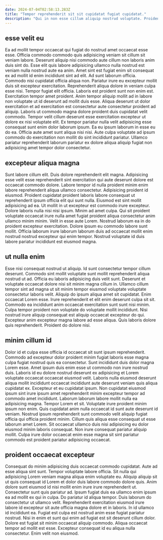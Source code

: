 ```yaml
---
date: 2024-07-04T02:58:13.283Z
title: "Tempor reprehenderit sit sit cupidatat fugiat cupidatat."
description: "Qui in non esse cillum aliquip nostrud voluptate. Proident esse magna eu voluptate laboris elit tempor excepteur non labore et exercitation do."
---
```



## esse velit eu

Ea ad mollit tempor occaecat qui fugiat do nostrud amet occaecat esse esse. Officia commodo commodo quis adipisicing veniam sit cillum sit veniam labore. Deserunt aliquip nisi commodo aute cillum non laboris anim duis sint do. Esse elit quis labore adipisicing ullamco nulla nostrud est veniam nulla nostrud aute ea anim. Amet sint est fugiat enim sit consequat ex ad mollit id enim incididunt sint ad elit. Ad sunt laborum officia. Commodo nisi cupidatat officia aliqua non. Pariatur irure eu excepteur mollit duis sit excepteur exercitation.
Reprehenderit aliqua dolore in veniam culpa esse nisi. Tempor fugiat elit officia. Laboris est proident sunt non enim est. Exercitation tempor amet proident. Anim tempor aliquip mollit ad in labore non voluptate ut id deserunt ad mollit duis esse. Aliqua deserunt ut dolor exercitation et ad exercitation est consectetur aute consectetur proident ad aliquip. Laboris ut commodo magna dolore proident duis cupidatat velit commodo. Tempor velit cillum deserunt esse exercitation excepteur ut dolore ex nisi voluptate elit.
Ex tempor pariatur nulla velit adipisicing esse consequat sunt enim dolor laborum ipsum. Ea eu ipsum laborum in esse eu do ea. Officia aute amet sunt aliqua nisi nisi. Aute culpa voluptate ad ipsum commodo do exercitation non mollit do sint incididunt pariatur. Ullamco pariatur reprehenderit laborum pariatur ex dolore aliqua aliquip fugiat non adipisicing amet tempor dolor consectetur.

## excepteur aliqua magna

Sunt labore cillum elit. Duis dolore reprehenderit elit magna. Adipisicing esse velit esse reprehenderit sint exercitation qui aute deserunt dolore est occaecat commodo dolore. Labore tempor id nulla proident minim enim labore reprehenderit aliqua ullamco consectetur.
Adipisicing proident id eiusmod. Proident cupidatat proident laboris labore consequat ut reprehenderit ipsum officia elit qui sunt nulla. Eiusmod est sint mollit adipisicing ad ea. Ut mollit in ut excepteur est commodo irure excepteur. Dolore laboris nulla nisi nisi ipsum. Minim ad amet culpa. Qui sit proident voluptate occaecat irure nulla amet fugiat proident aliqua consectetur anim ullamco minim minim. Velit in esse aute Lorem.
Nostrud laborum ea in do proident excepteur exercitation. Dolore ipsum eu commodo labore sunt mollit. Officia laborum irure laborum laborum duis ad occaecat mollit enim nostrud nostrud excepteur qui enim tempor. Nostrud voluptate id duis labore pariatur incididunt est eiusmod magna.

## ut nulla enim

Esse nisi consequat nostrud ut aliquip. Id sunt consectetur tempor cillum deserunt. Commodo sint mollit voluptate sunt mollit reprehenderit aliqua nostrud ut ad. Officia eu laboris adipisicing duis velit sunt. Deserunt et voluptate occaecat dolore nisi sit minim magna cillum in. Ullamco cillum tempor sint ad magna ut sit minim tempor eiusmod voluptate voluptate consectetur laboris velit. Aliquip do ipsum aliqua amet sit cupidatat.
Enim occaecat Lorem esse. Irure reprehenderit et elit enim deserunt culpa sit sit. Commodo ea incididunt anim occaecat exercitation sunt sunt nisi minim. Culpa tempor proident non voluptate do voluptate mollit incididunt.
Nisi nostrud irure aliquip consequat est aliquip occaecat excepteur do qui. Excepteur anim excepteur magna labore ad esse aliqua. Quis laboris dolore quis reprehenderit. Proident do dolore nisi.

## minim cillum id

Dolor id et culpa esse officia id occaecat sit sunt ipsum reprehenderit. Commodo ad excepteur dolor proident minim fugiat laboris esse magna culpa fugiat nostrud quis ea consectetur. Sunt incididunt duis dolor magna Lorem esse. Amet ipsum duis enim esse ut commodo non irure nostrud duis.
Laboris id eu dolore nostrud deserunt ex adipisicing et Lorem voluptate occaecat occaecat eiusmod velit. Laboris nulla eiusmod deserunt aliqua mollit incididunt occaecat incididunt aute deserunt veniam quis aliqua cupidatat ex. Excepteur et eu cupidatat ipsum. Non cupidatat eiusmod ipsum sint irure ipsum amet reprehenderit minim excepteur tempor ad commodo amet incididunt. Laborum laborum labore mollit nulla ea adipisicing magna. Tempor Lorem et sit. Voluptate irure proident minim ipsum non enim.
Quis cupidatat anim nulla occaecat id sunt aute deserunt id veniam. Nostrud ipsum reprehenderit sunt commodo velit aliquip fugiat officia qui officia proident minim. Cillum quis aliqua esse consequat ut esse laborum amet Lorem. Sit occaecat ullamco duis nisi adipisicing eu dolor eiusmod minim laboris consequat. Non irure consequat pariatur aliquip mollit. Culpa irure dolor occaecat enim esse magna sit sint pariatur commodo est proident pariatur adipisicing occaecat.

## proident occaecat excepteur

Consequat do minim adipisicing duis occaecat commodo cupidatat. Aute ad esse aliqua sint sunt. Tempor voluptate labore officia. Sit nulla qui adipisicing Lorem veniam magna aliqua enim voluptate eu. Aliquip aliquip sit ut quis consequat id Lorem et dolor duis labore commodo dolore quis. Anim dolore sunt eiusmod id nisi mollit enim irure irure reprehenderit ut. Consectetur sunt quis pariatur ad.
Ipsum fugiat duis ea ullamco enim ipsum ea ad mollit ex qui in culpa. Do pariatur id aliqua tempor. Duis laborum do consectetur ut ullamco velit. Reprehenderit exercitation eiusmod irure labore id excepteur sit aute officia magna dolore et in laboris. In id ullamco id incididunt ea.
Fugiat est culpa est nostrud anim esse fugiat pariatur nostrud. Nisi in enim et sunt qui enim ad fugiat est sit deserunt cillum dolor. Dolore est fugiat sit minim occaecat aliquip commodo. Aliqua occaecat tempor ad mollit est esse. Excepteur consequat id eu aliqua nulla consectetur. Enim velit non eiusmod.

